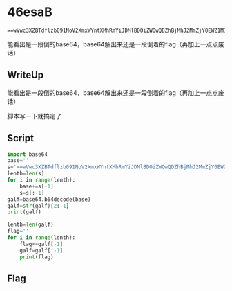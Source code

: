# 46esaB

```
==wVwc3XZBTdflzb091NoV2XmxWYntXMhRmYiJDMlBDOiZWOwQDZhBjMhJ2MmZjY0EWZ1MDZw0nf
```

能看出是一段倒的base64，base64解出来还是一段倒着的flag（再加上一点点废话）

## WriteUp

能看出是一段倒的base64，base64解出来还是一段倒着的flag（再加上一点点废话）

脚本写一下就搞定了

##  Script 

```python
import base64
base=''
s='==wVwc3XZBTdflzb091NoV2XmxWYntXMhRmYiJDMlBDOiZWOwQDZhBjMhJ2MmZjY0EWZ1MDZw0nf'
lenth=len(s)
for i in range(lenth):
	base+=s[-1]
	s=s[:-1]
galf=base64.b64decode(base)
galf=str(galf)[2:-1]
print(galf)

lenth=len(galf)
flag=''
for i in range(lenth):
	flag+=galf[-1]
	galf=galf[:-1]
	print(flag)
```

##  Flag
